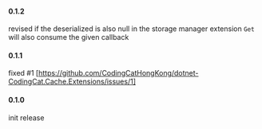 #### 0.1.2

revised if the deserialized is also null in the storage manager extension `Get` will also consume the given callback


#### 0.1.1

fixed #1 [https://github.com/CodingCatHongKong/dotnet-CodingCat.Cache.Extensions/issues/1]


#### 0.1.0

init release